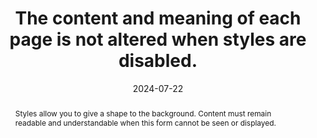 ---
N: '178'
Rubrique: Présentation
title: The content and meaning of each page is not altered when styles are disabled.
abstract: Styles allow you to give a shape to the background. Content must remain readable and understandable when this form cannot be seen or displayed.
categories: ["Presentation"]
agrege: O4178-E058
opquast: '4 178'
indiceebook: '58'
description: "Rule n° 058"
before: "057"
weight: "058"
after: "059"
actif: '1'
layout: rules
date: 2024-07-22
tags: ["Accessibility", ""]
objectif: ["Enable the understanding of content by readers whose reader software will not apply the style sheets embedded in the digital book or whose access mode is not visual.", "Improve the accessibility of content to people with disabilities."]
Meo: ["Care will be taken to maintain the consistency of the content in the HTML files (i.e. the structuring tags: h1, h2, p, and semantic tags: em, strong…), to present them in the same order and with the same meaning with or without updating. in CSS form."]
Controle: ["Use ACE to check the logical structure of the content (Structures tab of the ACE report). ", "Check that the contents remain readable, for example in the case of a transparent HTML image whose readability will depend on the background color -ground applied with the background-color property"]
epubcheck: 
ace: 
humancheck: true
Source: ["Opquast"]
Referentiel: [""]
Steps: ["conception", ""]
---